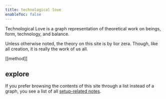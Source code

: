 ```yaml
---
title: technological love
enableToc: false
---
```


Technological Love is a graph representation of theoretical work on beings, form, technology, and balance.

Unless otherwise noted, the theory on this site is by lior zera. Though, like all creation, it is really the work of us all.

[[method]]

## explore


If you prefer browsing the contents of this site through a list instead of a graph, you see a list of all [setup-related notes](/tags/setup).

